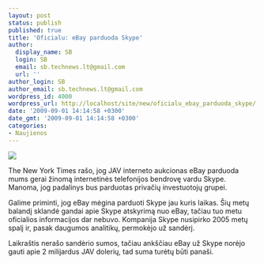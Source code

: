 ```yaml
---
layout: post
status: publish
published: true
title: 'Oficialu: eBay parduoda Skype'
author:
  display_name: SB
  login: SB
  email: sb.technews.lt@gmail.com
  url: ''
author_login: SB
author_email: sb.technews.lt@gmail.com
wordpress_id: 4000
wordpress_url: http://localhost/site/new/oficialu_ebay_parduoda_skype/
date: '2009-09-01 14:14:58 +0300'
date_gmt: '2009-09-01 14:14:58 +0300'
categories:
- Naujienos
---
```

<div class="imgright"><img src="http://t2.gstatic.com/images?q=tbn:VcUSunXXAj8xlM:http://rsc.anu.edu.au/opensource/images/OpensourceImages/skype-logo-grootjpg.jpeg.jpg"  /></div>
<p>The New York Times rašo, jog JAV interneto aukcionas eBay parduoda mums gerai žinomą internetinės telefonijos bendrovę vardu Skype. Manoma, jog padalinys bus parduotas privačių investuotojų grupei.</p>
<p>Galime priminti, jog eBay mėgina parduoti Skype jau kuris laikas. Šių metų balandį sklandė gandai apie Skype atskyrimą nuo eBay, tačiau tuo metu oficialios informacijos dar nebuvo. Kompanija Skype nusipirko 2005 metų spalį ir, pasak daugumos analitikų, permokėjo už sandėrį.</p>
<p>Laikraštis nerašo sandėrio sumos, tačiau ankščiau eBay už Skype norėjo gauti apie 2 milijardus JAV dolerių, tad suma turėtų būti panaši.<br /></p>
